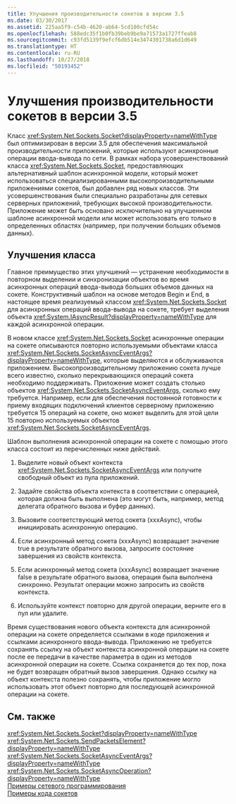 ```yaml
---
title: Улучшения производительности сокетов в версии 3.5
ms.date: 03/30/2017
ms.assetid: 225aa5f9-c54b-4620-ab64-5cd100cfd54c
ms.openlocfilehash: 588edc35f1b0fb39beb9be9a71573a1727ffeab8
ms.sourcegitcommit: c93fd5139f9efcf6db514e3474301738a6d1d649
ms.translationtype: HT
ms.contentlocale: ru-RU
ms.lasthandoff: 10/27/2018
ms.locfileid: "50193452"
---
```

# <a name="socket-performance-enhancements-in-version-35"></a>Улучшения производительности сокетов в версии 3.5
Класс <xref:System.Net.Sockets.Socket?displayProperty=nameWithType> был оптимизирован в версии 3.5 для обеспечения максимальной производительности приложений, которые используют асинхронные операции ввода-вывода по сети. В рамках набора усовершенствований класса <xref:System.Net.Sockets.Socket>, предоставляющих альтернативный шаблон асинхронной модели, который может использоваться специализированными высокопроизводительными приложениями сокетов, был добавлен ряд новых классов. Эти усовершенствования были специально разработаны для сетевых серверных приложений, требующих высокой производительности. Приложение может быть основано исключительно на улучшенном шаблоне асинхронной модели или может использовать его только в определенных областях (например, при получении больших объемов данных).  
  
## <a name="class-enhancements"></a>Улучшения класса  
 Главное преимущество этих улучшений — устранение необходимости в повторном выделении и синхронизации объектов во время асинхронных операций ввода-вывода больших объемов данных на сокете. Конструктивный шаблон на основе методов Begin и End, в настоящее время реализуемый классом <xref:System.Net.Sockets.Socket> для асинхронных операций ввода-вывода на сокете, требует выделения объекта <xref:System.IAsyncResult?displayProperty=nameWithType> для каждой асинхронной операции.  
  
 В новом классе <xref:System.Net.Sockets.Socket> асинхронные операции на сокете описываются повторно используемыми объектами класса <xref:System.Net.Sockets.SocketAsyncEventArgs?displayProperty=nameWithType>, которые выделяются и обслуживаются приложением. Высокопроизводительному приложению сокета лучше всего известно, сколько перекрывающихся операций сокета необходимо поддерживать. Приложение может создать столько объектов <xref:System.Net.Sockets.SocketAsyncEventArgs>, сколько ему требуется. Например, если для обеспечения постоянной готовности к приему входящих подключений клиентов серверному приложению требуется 15 операций на сокете, оно может выделить для этой цели 15 повторно используемых объектов <xref:System.Net.Sockets.SocketAsyncEventArgs>.  
  
 Шаблон выполнения асинхронной операции на сокете с помощью этого класса состоит из перечисленных ниже действий.  
  
1.  Выделите новый объект контекста <xref:System.Net.Sockets.SocketAsyncEventArgs> или получите свободный объект из пула приложений.  
  
2.  Задайте свойства объекта контекста в соответствии с операцией, которая должна быть выполнена (это могут быть, например, метод делегата обратного вызова и буфер данных).  
  
3.  Вызовите соответствующий метод сокета (xxxAsync), чтобы инициировать асинхронную операцию.  
  
4.  Если асинхронный метод сокета (xxxAsync) возвращает значение true в результате обратного вызова, запросите состояние завершения из свойств контекста.  
  
5.  Если асинхронный метод сокета (xxxAsync) возвращает значение false в результате обратного вызова, операция была выполнена синхронно. Результат операции можно запросить из свойств контекста.  
  
6.  Используйте контекст повторно для другой операции, верните его в пул или удалите.  
  
 Время существования нового объекта контекста для асинхронной операции на сокете определяется ссылками в коде приложения и ссылками асинхронного ввода-вывода. Приложению не требуется сохранять ссылку на объект контекста асинхронной операции на сокете после ее передачи в качестве параметра в один из методов асинхронной операции на сокете. Ссылка сохраняется до тех пор, пока не будет возвращен обратный вызов завершения. Однако ссылку на объект контекста полезно сохранять, чтобы приложение могло использовать этот объект повторно для последующей асинхронной операции на сокете.  
  
## <a name="see-also"></a>См. также  
 <xref:System.Net.Sockets.Socket?displayProperty=nameWithType>  
 <xref:System.Net.Sockets.SendPacketsElement?displayProperty=nameWithType>  
 <xref:System.Net.Sockets.SocketAsyncEventArgs?displayProperty=nameWithType>  
 <xref:System.Net.Sockets.SocketAsyncOperation?displayProperty=nameWithType>  
 [Примеры сетевого программирования](../../../docs/framework/network-programming/network-programming-samples.md)  
 [Примеры кода сокетов](socket-code-examples.md)
